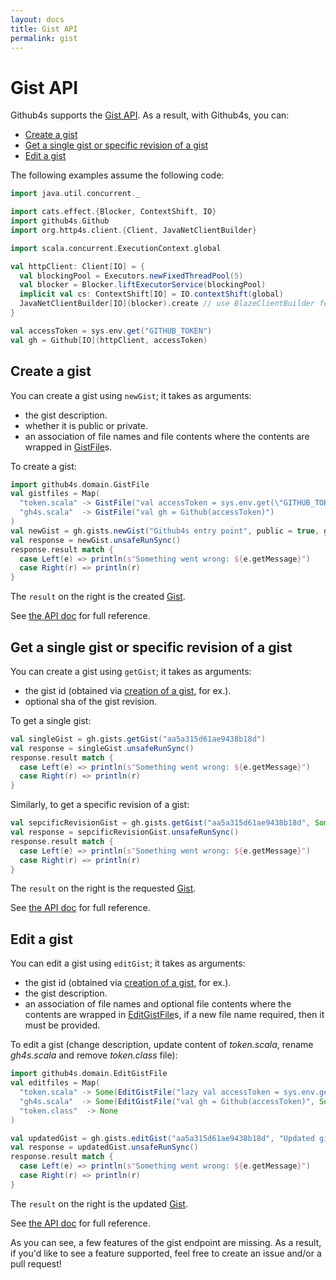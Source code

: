 ```yaml
---
layout: docs
title: Gist API
permalink: gist
---
```


# Gist API

Github4s supports the [Gist API](https://developer.github.com/v3/gists/). As a result,
with Github4s, you can:

- [Create a gist](#create-a-gist)
- [Get a single gist or specific revision of a gist](#get-a-single-gist-or-specific-revision-of-a-gist)
- [Edit a gist](#edit-a-gist)

The following examples assume the following code:

```scala mdoc:silent
import java.util.concurrent._

import cats.effect.{Blocker, ContextShift, IO}
import github4s.Github
import org.http4s.client.{Client, JavaNetClientBuilder}

import scala.concurrent.ExecutionContext.global

val httpClient: Client[IO] = {
  val blockingPool = Executors.newFixedThreadPool(5)
  val blocker = Blocker.liftExecutorService(blockingPool)
  implicit val cs: ContextShift[IO] = IO.contextShift(global)
  JavaNetClientBuilder[IO](blocker).create // use BlazeClientBuilder for production use
}

val accessToken = sys.env.get("GITHUB_TOKEN")
val gh = Github[IO](httpClient, accessToken)
```

## Create a gist

You can create a gist using `newGist`; it takes as arguments:

- the gist description.
- whether it is public or private.
- an association of file names and file contents where the contents are wrapped in
[GistFile][gist-scala]s.

To create a gist:

```scala mdoc:compile-only
import github4s.domain.GistFile
val gistfiles = Map(
  "token.scala" -> GistFile("val accessToken = sys.env.get(\"GITHUB_TOKEN\")"),
  "gh4s.scala"  -> GistFile("val gh = Github(accessToken)")
)
val newGist = gh.gists.newGist("Github4s entry point", public = true, gistfiles)
val response = newGist.unsafeRunSync()
response.result match {
  case Left(e) => println(s"Something went wrong: ${e.getMessage}")
  case Right(r) => println(r)
}
```

The `result` on the right is the created [Gist][gist-scala].

See [the API doc](https://developer.github.com/v3/gists/#create-a-gist) for full reference.

## Get a single gist or specific revision of a gist

You can create a gist using `getGist`; it takes as arguments:

- the gist id (obtained via [creation of a gist](#create-a-gist), for ex.).
- optional sha of the gist revision.

To get a single gist:

```scala mdoc:compile-only
val singleGist = gh.gists.getGist("aa5a315d61ae9438b18d")
val response = singleGist.unsafeRunSync()
response.result match {
  case Left(e) => println(s"Something went wrong: ${e.getMessage}")
  case Right(r) => println(r)
}
```

Similarly, to get a specific revision of a gist:

```scala mdoc:compile-only
val sepcificRevisionGist = gh.gists.getGist("aa5a315d61ae9438b18d", Some("4e481528046a016fc11d6e7d8d623b55ea11e372"))
val response = sepcificRevisionGist.unsafeRunSync()
response.result match {
  case Left(e) => println(s"Something went wrong: ${e.getMessage}")
  case Right(r) => println(r)
}
```

The `result` on the right is the requested [Gist][gist-scala].

See [the API doc](https://developer.github.com/v3/gists/#get-a-single-gist) for full reference.

## Edit a gist

You can edit a gist using `editGist`; it takes as arguments:

- the gist id (obtained via [creation of a gist](#create-a-gist), for ex.).
- the gist description.
- an association of file names and optional file contents where the contents are wrapped in
[EditGistFile][gist-scala]s, if a new file name required, then it must be provided.

To edit a gist (change description, update content of _token.scala_, rename _gh4s.scala_ and remove _token.class_ file):

```scala mdoc:compile-only
import github4s.domain.EditGistFile
val editfiles = Map(
  "token.scala" -> Some(EditGistFile("lazy val accessToken = sys.env.get(\"GITHUB_TOKEN\")")),
  "gh4s.scala"  -> Some(EditGistFile("val gh = Github(accessToken)", Some("GH4s.scala"))),
  "token.class"  -> None
)

val updatedGist = gh.gists.editGist("aa5a315d61ae9438b18d", "Updated github4s entry point", editfiles)
val response = updatedGist.unsafeRunSync()
response.result match {
  case Left(e) => println(s"Something went wrong: ${e.getMessage}")
  case Right(r) => println(r)
}
```

The `result` on the right is the updated [Gist][gist-scala].

See [the API doc](https://developer.github.com/v3/gists/#edit-a-gist) for full reference.

As you can see, a few features of the gist endpoint are missing. As a result, if you'd like to see a
feature supported, feel free to create an issue and/or a pull request!

[gist-scala]: https://github.com/47degrees/github4s/blob/master/github4s/src/main/scala/github4s/domain/Gist.scala
